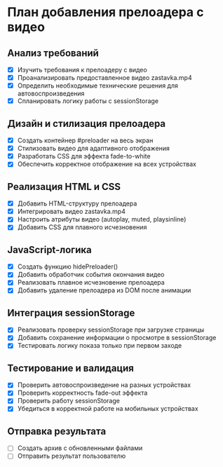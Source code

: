 # План добавления прелоадера с видео

## Анализ требований
- [x] Изучить требования к прелоадеру с видео
- [x] Проанализировать предоставленное видео zastavka.mp4
- [x] Определить необходимые технические решения для автовоспроизведения
- [x] Спланировать логику работы с sessionStorage

## Дизайн и стилизация прелоадера
- [x] Создать контейнер #preloader на весь экран
- [x] Стилизовать видео для адаптивного отображения
- [x] Разработать CSS для эффекта fade-to-white
- [x] Обеспечить корректное отображение на всех устройствах

## Реализация HTML и CSS
- [x] Добавить HTML-структуру прелоадера
- [x] Интегрировать видео zastavka.mp4
- [x] Настроить атрибуты видео (autoplay, muted, playsinline)
- [x] Добавить CSS для плавного исчезновения

## JavaScript-логика
- [x] Создать функцию hidePreloader()
- [x] Добавить обработчик события окончания видео
- [x] Реализовать плавное исчезновение прелоадера
- [x] Добавить удаление прелоадера из DOM после анимации

## Интеграция sessionStorage
- [x] Реализовать проверку sessionStorage при загрузке страницы
- [x] Добавить сохранение информации о просмотре в sessionStorage
- [x] Тестировать логику показа только при первом заходе

## Тестирование и валидация
- [x] Проверить автовоспроизведение на разных устройствах
- [x] Проверить корректность fade-out эффекта
- [x] Проверить работу sessionStorage
- [x] Убедиться в корректной работе на мобильных устройствах

## Отправка результата
- [ ] Создать архив с обновленными файлами
- [ ] Отправить результат пользователю
